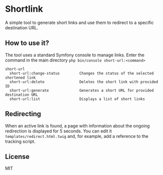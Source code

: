 # Shortlink

A simple tool to generate short links and use them to redirect to a specific destination URL.

## How to use it?

The tool uses a standard Symfony console to manage links. Enter the command in the main directory 
``php bin/console short-url:<command>``

```text
short-url
  short-url:change-status         Changes the status of the selected shortened link
  short-url:delete                Deletes the short link with provided ID
  short-url:generate              Generates a short URL for provided destination URL
  short-url:list                  Displays a list of short links
```

## Redirecting

When an active link is found, a page with information about the ongoing redirection is displayed for 5 seconds. 
You can edit it ``templates/redirect.html.twig`` and, for example, add a reference to the tracking script.

## License

MIT
